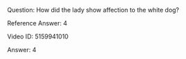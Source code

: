 Question: How did the lady show affection to the white dog?

Reference Answer: 4

Video ID: 5159941010

Answer: 4

